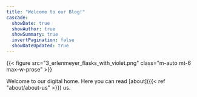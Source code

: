 ```yaml
---
title: "Welcome to our Blog!"
cascade:
  showDate: true
  showAuthor: true
  showSummary: true
  invertPagination: false
  showDateUpdated: true
---
```


{{< figure src="3_erlenmeyer_flasks_with_violet.png" class="m-auto mt-6 max-w-prose" >}}

Welcome to our digital home. Here you can read [about]({{< ref "about/about-us" >}}) us.